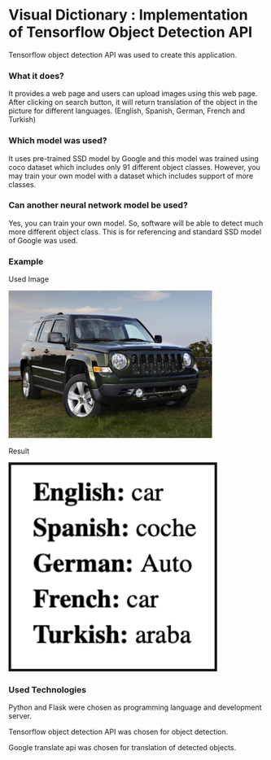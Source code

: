 # Visual Dictionary : Implementation of Tensorflow Object Detection API
Tensorflow object detection API was used to create this application.

<h3>What it does?</h3>
It provides a web page and users can upload images using this web page. After clicking on search button, it will return translation of the object in the picture for different languages. (English, Spanish, German, French and Turkish)

<h3>Which model was used?</h3>
It uses pre-trained SSD model by Google and this model was trained using coco dataset which includes only 91 different object classes. However, you may train your own model with a dataset which includes support of more classes.

<h3>Can another neural network model be used?</h3>
Yes, you can train your own model. So, software will be able to detect much more different object class. This is for referencing and standard SSD model of Google was used.

<h3>Example</h3>
<p>Used Image</p>
<img src="https://github.com/nburak/Visual-Dictionary-Implementation-of-Tensorflow-Object-Detection-API/blob/master/00003.jpg?raw=true" width="400px" height="auto">
<p>Result</p>
<img src="https://github.com/nburak/Visual-Dictionary-Implementation-of-Tensorflow-Object-Detection-API/blob/master/Screenshot%202019-10-16%20at%2000.42.53.png?raw=true" width="400px" height="auto"  border="5">

<h3>Used Technologies</h3>
<p>Python and Flask were chosen as programming language and development server.</p>
<p>Tensorflow object detection API was chosen for object detection.</p>
<p>Google translate api was chosen for translation of detected objects.</p>
